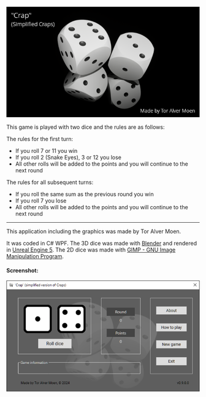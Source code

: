 ![Title Image](Crap/img/CrapSplash.png)

This game is played with two dice and the rules are as follows:

The rules for the first turn:
* If you roll 7 or 11 you win
* If you roll 2 (Snake Eyes), 3 or 12 you lose
* All other rolls will be added to the points and you will continue to the next round

The rules for all subsequent turns:
* If you roll the same sum as the previous round you win
* If you roll 7 you lose
* All other rolls will be added to the points and you will continue to the next round

---

This application including the graphics was made by Tor Alver Moen.

It was coded in C# WPF. The 3D dice was made with [Blender](https://www.blender.org) and rendered in [Unreal Engine 5](https://www.unrealengine.com). The 2D dice was made with [GIMP - GNU Image Manipulation Program](https://www.gimp.org).

#### Screenshot:

![Screenshot](doc/screenshot.png)
